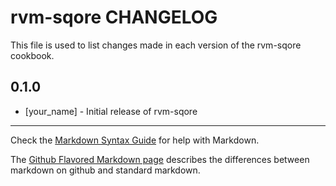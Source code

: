 rvm-sqore CHANGELOG
===================

This file is used to list changes made in each version of the rvm-sqore cookbook.

0.1.0
-----
- [your_name] - Initial release of rvm-sqore

- - -
Check the [Markdown Syntax Guide](http://daringfireball.net/projects/markdown/syntax) for help with Markdown.

The [Github Flavored Markdown page](http://github.github.com/github-flavored-markdown/) describes the differences between markdown on github and standard markdown.

